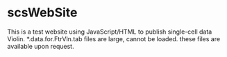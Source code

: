 # scsWebSite
This is a test website using JavaScript/HTML to publish single-cell data Violin.
*.data.for.FtrVln.tab files are large, cannot be loaded.
these files are available upon request.
